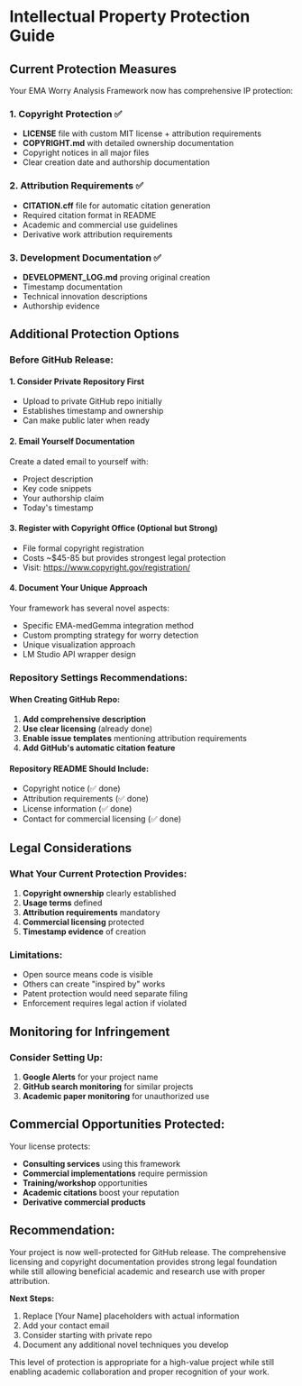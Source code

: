 # Intellectual Property Protection Guide

## Current Protection Measures

Your EMA Worry Analysis Framework now has comprehensive IP protection:

### 1. **Copyright Protection** ✅
- **LICENSE** file with custom MIT license + attribution requirements
- **COPYRIGHT.md** with detailed ownership documentation
- Copyright notices in all major files
- Clear creation date and authorship documentation

### 2. **Attribution Requirements** ✅
- **CITATION.cff** file for automatic citation generation
- Required citation format in README
- Academic and commercial use guidelines
- Derivative work attribution requirements

### 3. **Development Documentation** ✅
- **DEVELOPMENT_LOG.md** proving original creation
- Timestamp documentation
- Technical innovation descriptions
- Authorship evidence

## Additional Protection Options

### Before GitHub Release:

#### 1. **Consider Private Repository First**
- Upload to private GitHub repo initially
- Establishes timestamp and ownership
- Can make public later when ready

#### 2. **Email Yourself Documentation**
Create a dated email to yourself with:
- Project description
- Key code snippets
- Your authorship claim
- Today's timestamp

#### 3. **Register with Copyright Office** (Optional but Strong)
- File formal copyright registration
- Costs ~$45-85 but provides strongest legal protection
- Visit: https://www.copyright.gov/registration/

#### 4. **Document Your Unique Approach**
Your framework has several novel aspects:
- Specific EMA-medGemma integration method
- Custom prompting strategy for worry detection
- Unique visualization approach
- LM Studio API wrapper design

### Repository Settings Recommendations:

#### When Creating GitHub Repo:
1. **Add comprehensive description**
2. **Use clear licensing** (already done)
3. **Enable issue templates** mentioning attribution requirements
4. **Add GitHub's automatic citation feature**

#### Repository README Should Include:
- Copyright notice (✅ done)
- Attribution requirements (✅ done)
- License information (✅ done)
- Contact for commercial licensing (✅ done)

## Legal Considerations

### What Your Current Protection Provides:
1. **Copyright ownership** clearly established
2. **Usage terms** defined
3. **Attribution requirements** mandatory
4. **Commercial licensing** protected
5. **Timestamp evidence** of creation

### Limitations:
- Open source means code is visible
- Others can create "inspired by" works
- Patent protection would need separate filing
- Enforcement requires legal action if violated

## Monitoring for Infringement

### Consider Setting Up:
1. **Google Alerts** for your project name
2. **GitHub search monitoring** for similar projects
3. **Academic paper monitoring** for unauthorized use

## Commercial Opportunities Protected:

Your license protects:
- **Consulting services** using this framework
- **Commercial implementations** require permission
- **Training/workshop** opportunities
- **Academic citations** boost your reputation
- **Derivative commercial products**

## Recommendation:

Your project is now well-protected for GitHub release. The comprehensive licensing and copyright documentation provides strong legal foundation while still allowing beneficial academic and research use with proper attribution.

**Next Steps:**
1. Replace [Your Name] placeholders with actual information
2. Add your contact email
3. Consider starting with private repo
4. Document any additional novel techniques you develop

This level of protection is appropriate for a high-value project while still enabling academic collaboration and proper recognition of your work.